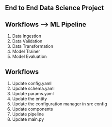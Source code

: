 ## End to End Data Science Project

## Workflows --> ML Pipeline

1. Data Ingestion
2. Data Validation
3. Data Transformation
4. Model Trainer
5. Model Evaluation


## Workflows

1. Update config.yaml
2. Update schema.yaml
3. Update params.yaml
4. Update the entity
5. Update the configuration manager in src config
6. Update components
7. Update pipeline
8. Update main.py

